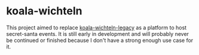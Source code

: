 # koala-wichteln

This project aimed to replace [koala-wichteln-legacy](https://github.com/Muhlex/koala-wichteln-legacy)
as a platform to host secret-santa events.
It is still early in development and will probably never be continued or finished
because I don't have a strong enough use case for it.
